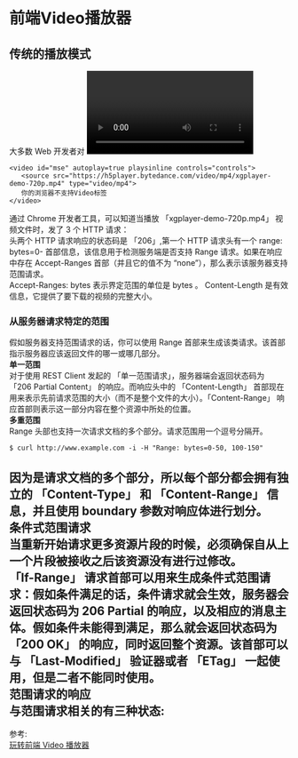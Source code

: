 # 前端Video播放器
## 传统的播放模式
大多数 Web 开发者对 <video> 都不会陌生，在以下 HTML 片段中，声明了一个 <video> 元素并设置相关的属性，然后通过 <source> 标签设置视频源和视频格式：
``` 
<video id="mse" autoplay=true playsinline controls="controls">
   <source src="https://h5player.bytedance.com/video/mp4/xgplayer-demo-720p.mp4" type="video/mp4">
   你的浏览器不支持Video标签
</video>
```
通过 Chrome 开发者工具，可以知道当播放 「xgplayer-demo-720p.mp4」 视频文件时，发了 3 个 HTTP 请求：  
头两个 HTTP 请求响应的状态码是 「206」,第一个 HTTP 请求头有一个 range: bytes=0- 首部信息，该信息用于检测服务端是否支持 Range 请求。如果在响应中存在 Accept-Ranges 首部（并且它的值不为 “none”），那么表示该服务器支持范围请求。  
Accept-Ranges: bytes 表示界定范围的单位是 bytes 。 Content-Length 是有效信息，它提供了要下载的视频的完整大小。  
### 从服务器请求特定的范围
假如服务器支持范围请求的话，你可以使用 Range 首部来生成该类请求。该首部指示服务器应该返回文件的哪一或哪几部分。  
**单一范围**  
 对于使用 REST Client 发起的 「单一范围请求」，服务器端会返回状态码为 「206 Partial Content」 的响应。而响应头中的 「Content-Length」 首部现在用来表示先前请求范围的大小（而不是整个文件的大小）。「Content-Range」 响应首部则表示这一部分内容在整个资源中所处的位置。  
**多重范围**  
Range 头部也支持一次请求文档的多个部分。请求范围用一个逗号分隔开。  
``` 
$ curl http://www.example.com -i -H "Range: bytes=0-50, 100-150"
```
因为是请求文档的多个部分，所以每个部分都会拥有独立的 「Content-Type」 和 「Content-Range」 信息，并且使用 boundary 参数对响应体进行划分。  
**条件式范围请求**  
当重新开始请求更多资源片段的时候，必须确保自从上一个片段被接收之后该资源没有进行过修改。  
「If-Range」 请求首部可以用来生成条件式范围请求：假如条件满足的话，条件请求就会生效，服务器会返回状态码为 206 Partial 的响应，以及相应的消息主体。假如条件未能得到满足，那么就会返回状态码为 「200 OK」 的响应，同时返回整个资源。该首部可以与 「Last-Modified」 验证器或者 「ETag」 一起使用，但是二者不能同时使用。  
**范围请求的响应**  
与范围请求相关的有三种状态:  
- 

参考:  
[玩转前端 Video 播放器 ](https://juejin.cn/post/6850037275579121671?utm_source=gold_browser_extension)
